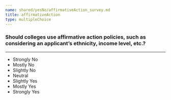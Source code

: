 ```yaml
---
name: shared/yesNo/affirmativeAction_survey.md
title: affirmativeAction
type: multipleChoice
---
```


### Should colleges use affirmative action policies, such as considering an applicant’s ethnicity, income level, etc.?

---

- Strongly No
- Mostly No
- Slightly No
- Neutral
- Slightly Yes
- Mostly Yes
- Strongly Yes

